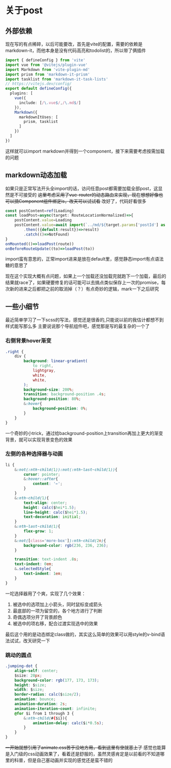 # 关于post

## 外部依赖

现在写的有点稀碎，以后可能要改，首先是vite的配置，需要的依赖是markdown-it，而他本身是没有代码高亮和todolist的，所以带了俩插件
```typescript
import { defineConfig } from 'vite'
import vue from '@vitejs/plugin-vue'
import Markdown from 'vite-plugin-md'
import prism from 'markdown-it-prism'
import tasklist from 'markdown-it-task-lists'
// https://vitejs.dev/config/
export default defineConfig({
  plugins: [
    vue({
      include: [/\.vue$/,/\.md$/]
    }),
    Markdown({
      markdownItUses: [
        prism, tasklist
      ]
    })
  ]
})
```
这样就可以import markdown并得到一个component，接下来需要考虑按需加载的问题

## markdown动态加载

如果只是正常写法开头全import的话，访问任意post都需要加载全部post，这显然是不可接受的
~~这里考虑采用了vue-router的动态路由来实现，现在想想好像也可以搞Component组件绑定is，改天可以试试看~~
改好了，代码好看很多

```typescript
const postContent=ref(Loading)
const loadPost=async(target: RouteLocationNormalized)=>{
    postContent.value=Loading
    postContent.value=await import(`../md/${target.params['postId'] as string || 'index'}.md`)
        .then(({default:result})=>result)
        .catch(()=>NotFound)
}
onMounted(()=>loadPost(route))
onBeforeRouteUpdate((to)=>loadPost(to))
```

import蛮有意思的，正常import进来是放在default里，感觉静态import有点语法糖的意思了

现在这个实现大概有点问题，如果上一个加载还没加载完就跑下一个加载，最后的结果就race了，如果硬要修复的话可能可以去搞点类似保存上一次的promise，每次新的进来之后都把之前的取消掉（？）有点奇妙的逻辑，mark一下之后研究

## 一些小细节

最近简单学习了一下scss的写法，感觉还是很香的,只能说以前的我估计都想不到样式能写那么多
主要说说那个导航组件吧，感觉那是写的最复杂的一个了

### 右侧背景hover渐变
```css
.right {
    div {
        background: linear-gradient(
            to right,
            lightgray,
            white,
            white,
        );
        background-size: 200%;
        transition: background-position .4s;
        background-position: 80%;
        &:hover{
            background-position: 0%;
        }
    }
}
```
一个奇妙的小trick，通过给background-position上transition再加上更大的渐变背景，就可以实现背景变色的效果

### 左侧的各种选择器与动画
```css
li {
    &:not(:nth-child(1)):not(:nth-last-child(1)){
        cursor: pointer;
        &:hover::after{
            content: '←';
        }
    }
    &:nth-child(1){
        text-align: center;
        height: calc($hei*1.5);
        line-height: calc($hei*1.5);
        text-decoration: initial;
    }
    &:nth-last-child(1){
        flex-grow: 1;
    }
    &:not([class='more-box']):nth-child(2n){
        background-color: rgb(236, 236, 236);
    }

    transition: text-indent .8s;
    text-indent: 0em;
    &.selectedStyle{
        text-indent: 1em;
    }
}
```
一坨选择器用了个爽，实现了几个效果：
1. 被选中的选项加上小箭头，同时鼠标变成箭头
2. 最底部的一项为留空的，各个地方进行了判断
3. 奇偶选项分开了背景颜色
4. 被选中的项右移，配合过渡实现选中的效果

最后这个用的是动态绑定class做的，其实这么简单的效果可以用style的v-bind语法试试，改天研究一下

### 跳动的圆点
```css
.jumping-dot {
    align-self: center;
    $size: 20px;
    background-color: rgb(177, 173, 173);
    height: $size;
    width: $size;
    border-radius: calc($size/2);
    animation: bounce;
    animation-duration: 2s;
    animation-iteration-count: infinite;
    @for $i from 1 through 3 {
        &:nth-child(#{$i}){
            animation-delay: calc($i*0.5s);
        }
    }
}
```
~~一开始就想引用了animate.css苦于没地方用，看到这里有空就塞上了~~
感觉也能算是入门级的css动画效果了，看着还是舒服的，虽然灵感肯定是以前看的不知道哪里的科普，但是自己塞动画并实现的感觉还是蛮不错的